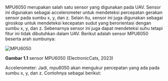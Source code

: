 MPU6050 merupakan salah satu sensor yang digunakan pada UAV. Sensor ini digunakan sebagai accelerometer untuk mendeteksi percepatan gerakan sensor pada sumbu x, y, dan z. Selain itu, sensor ini juga digunakan sebagai giroskop untuk mendeteksi kecepatan sudut yang berorientasi dengan sumbu x, y, dan z. Sebenarnya sensor ini juga dapat mendeteksi suhu tetapi fitur ini tidak dibutuhkan dalam UAV. Berikut adalah sensor MPU6050 beserta arah sumbunya: 

![MPU6050](https://i.imgur.com/67rGCzO.png)

<b>Gambar 1.1</b> sensor MPU6050 (ElectronicCats, 2023)

Accelerometer:
Jadi, mpu6050 akan mengukur percepatan yang ada pada sumbu x, y, dan z. Contohnya sebagai berikut: 
